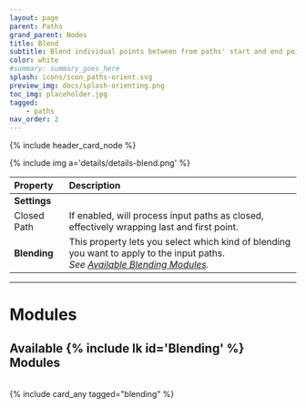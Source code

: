 ```yaml
---
layout: page
parent: Paths
grand_parent: Nodes
title: Blend
subtitle: Blend individual points between from paths' start and end points.
color: white
#summary: summary_goes_here
splash: icons/icon_paths-orient.svg
preview_img: docs/splash-orienting.png
toc_img: placeholder.jpg
tagged: 
    - paths
nav_order: 2
---
```


{% include header_card_node %}

{% include img a='details/details-blend.png' %} 

| Property       | Description          |
|:-------------|:------------------|
|**Settings**||
| Closed Path           | If enabled, will process input paths as closed, effectively wrapping last and first point.  |
| **Blending**           | This property lets you select which kind of blending you want to apply to the input paths.<br>*See [Available Blending Modules](#available-blending-modules).*|

---
# Modules

## Available {% include lk id='Blending' %} Modules
<br>
{% include card_any tagged="blending" %}